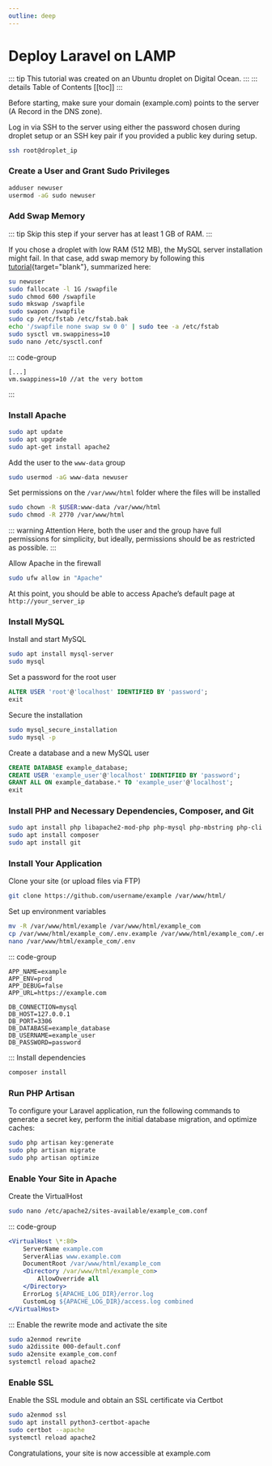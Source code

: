 ```yaml
---
outline: deep
---
```


# Deploy Laravel on LAMP

::: tip This tutorial was created on an Ubuntu droplet on Digital Ocean.
:::
::: details Table of Contents
[[toc]]
:::

Before starting, make sure your domain (example.com) points to the server (A Record in the DNS zone).

Log in via SSH to the server using either the password chosen during droplet setup or an SSH key pair if you provided a public key during setup.

```sh
ssh root@droplet_ip
```

### Create a User and Grant Sudo Privileges

```sh
adduser newuser
usermod -aG sudo newuser
```

### Add Swap Memory

::: tip Skip this step if your server has at least 1 GB of RAM.
:::

If you chose a droplet with low RAM (512 MB), the MySQL server installation might fail. In that case, add swap memory by following this [tutorial](https://www.digitalocean.com/community/tutorials/how-to-add-swap-space-on-ubuntu-22-04){target="blank"}, summarized here:

```sh
su newuser
sudo fallocate -l 1G /swapfile
sudo chmod 600 /swapfile
sudo mkswap /swapfile
sudo swapon /swapfile
sudo cp /etc/fstab /etc/fstab.bak
echo '/swapfile none swap sw 0 0' | sudo tee -a /etc/fstab
sudo sysctl vm.swappiness=10
sudo nano /etc/sysctl.conf
```

::: code-group

```txt[/etc/sysctl.conf]
[...]
vm.swappiness=10 //at the very bottom
```

:::

### Install Apache

```sh
sudo apt update
sudo apt upgrade
sudo apt-get install apache2
```

Add the user to the `www-data` group

```sh
sudo usermod -aG www-data newuser
```

Set permissions on the `/var/www/html` folder where the files will be installed

```sh
sudo chown -R $USER:www-data /var/www/html
sudo chmod -R 2770 /var/www/html
```

::: warning Attention
Here, both the user and the group have full permissions for simplicity, but ideally, permissions should be as restricted as possible.
:::

Allow Apache in the firewall

```sh
sudo ufw allow in "Apache"
```

At this point, you should be able to access Apache’s default page at `http://your_server_ip`

### Install MySQL

Install and start MySQL

```sh
sudo apt install mysql-server
sudo mysql
```

Set a password for the root user

```sql
ALTER USER 'root'@'localhost' IDENTIFIED BY 'password';
exit
```

Secure the installation

```sh
sudo mysql_secure_installation
sudo mysql -p
```

Create a database and a new MySQL user

```sql
CREATE DATABASE example_database;
CREATE USER 'example_user'@'localhost' IDENTIFIED BY 'password';
GRANT ALL ON example_database.* TO 'example_user'@'localhost';
exit
```

### Install PHP and Necessary Dependencies, Composer, and Git

```sh
sudo apt install php libapache2-mod-php php-mysql php-mbstring php-cli php-xml
sudo apt install composer
sudo apt install git
```

### Install Your Application

Clone your site (or upload files via FTP)

```sh
git clone https://github.com/username/example /var/www/html/
```

Set up environment variables

```sh
mv -R /var/www/html/example /var/www/html/example_com
cp /var/www/html/example_com/.env.example /var/www/html/example_com/.env
nano /var/www/html/example_com/.env
```

::: code-group

```txt[/var/www/html/example_com/.env]
APP_NAME=example
APP_ENV=prod
APP_DEBUG=false
APP_URL=https://example.com

DB_CONNECTION=mysql
DB_HOST=127.0.0.1
DB_PORT=3306
DB_DATABASE=example_database
DB_USERNAME=example_user
DB_PASSWORD=password
```

:::
Install dependencies

```sh
composer install
```

### Run PHP Artisan

To configure your Laravel application, run the following commands to generate a secret key, perform the initial database migration, and optimize caches:

```sh
sudo php artisan key:generate
sudo php artisan migrate
sudo php artisan optimize
```

### Enable Your Site in Apache

Create the VirtualHost

```sh
sudo nano /etc/apache2/sites-available/example_com.conf
```

::: code-group

```apache [/etc/apache2/sites-availables/example_com.conf]
<VirtualHost \*:80>
    ServerName example.com
    ServerAlias www.example.com
    DocumentRoot /var/www/html/example_com
    <Directory /var/www/html/example_com>
        AllowOverride all
    </Directory>
    ErrorLog ${APACHE_LOG_DIR}/error.log
    CustomLog ${APACHE_LOG_DIR}/access.log combined
</VirtualHost>
```

:::
Enable the rewrite mode and activate the site

```sh
sudo a2enmod rewrite
sudo a2dissite 000-default.conf
sudo a2ensite example_com.conf
systemctl reload apache2
```

### Enable SSL

Enable the SSL module and obtain an SSL certificate via Certbot

```sh
sudo a2enmod ssl
sudo apt install python3-certbot-apache
sudo certbot --apache
systemctl reload apache2
```

Congratulations, your site is now accessible at example.com

